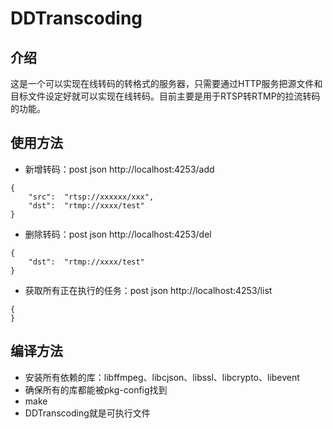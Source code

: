# DDTranscoding
## 介绍
这是一个可以实现在线转码的转格式的服务器，只需要通过HTTP服务把源文件和目标文件设定好就可以实现在线转码。目前主要是用于RTSP转RTMP的拉流转码的功能。
## 使用方法

* 新增转码：post json http://localhost:4253/add

```
{
	"src":	"rtsp://xxxxxx/xxx",
	"dst":	"rtmp://xxxx/test"
}
```

* 删除转码：post json http://localhost:4253/del

```
{
	"dst":	"rtmp://xxxx/test"
}
```

* 获取所有正在执行的任务：post json http://localhost:4253/list

```
{
}
```

## 编译方法
* 安装所有依赖的库：libffmpeg、libcjson、libssl、libcrypto、libevent
* 确保所有的库都能被pkg-config找到
* make
* DDTranscoding就是可执行文件
